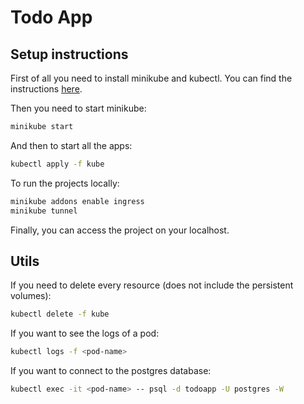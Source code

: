 # Todo App

## Setup instructions

First of all you need to install minikube and kubectl. You can find the instructions [here](https://kubernetes.io/docs/tasks/tools/install-minikube/).

Then you need to start minikube:

```bash
minikube start
```

And then to start all the apps:

```bash
kubectl apply -f kube
```

To run the projects locally:
    
```bash
minikube addons enable ingress
minikube tunnel
```

Finally, you can access the project on your localhost.

## Utils

If you need to delete every resource (does not include the persistent volumes):

```bash
kubectl delete -f kube
```

If you want to see the logs of a pod:

```bash
kubectl logs -f <pod-name>
```

If you want to connect to the postgres database:
    
```bash
kubectl exec -it <pod-name> -- psql -d todoapp -U postgres -W
```
